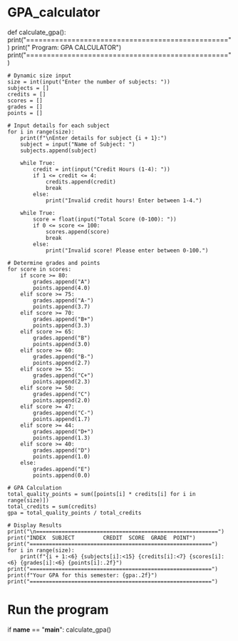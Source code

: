 # GPA_calculator
def calculate_gpa():
    print("=================================================")
    print(" Program: GPA CALCULATOR")
    print("=================================================")

    # Dynamic size input
    size = int(input("Enter the number of subjects: "))
    subjects = []
    credits = []
    scores = []
    grades = []
    points = []

    # Input details for each subject
    for i in range(size):
        print(f"\nEnter details for subject {i + 1}:")
        subject = input("Name of Subject: ")
        subjects.append(subject)

        while True:
            credit = int(input("Credit Hours (1-4): "))
            if 1 <= credit <= 4:
                credits.append(credit)
                break
            else:
                print("Invalid credit hours! Enter between 1-4.")

        while True:
            score = float(input("Total Score (0-100): "))
            if 0 <= score <= 100:
                scores.append(score)
                break
            else:
                print("Invalid score! Please enter between 0-100.")

    # Determine grades and points
    for score in scores:
        if score >= 80:
            grades.append("A")
            points.append(4.0)
        elif score >= 75:
            grades.append("A-")
            points.append(3.7)
        elif score >= 70:
            grades.append("B+")
            points.append(3.3)
        elif score >= 65:
            grades.append("B")
            points.append(3.0)
        elif score >= 60:
            grades.append("B-")
            points.append(2.7)
        elif score >= 55:
            grades.append("C+")
            points.append(2.3)
        elif score >= 50:
            grades.append("C")
            points.append(2.0)
        elif score >= 47:
            grades.append("C-")
            points.append(1.7)
        elif score >= 44:
            grades.append("D+")
            points.append(1.3)
        elif score >= 40:
            grades.append("D")
            points.append(1.0)
        else:
            grades.append("E")
            points.append(0.0)

    # GPA Calculation
    total_quality_points = sum([points[i] * credits[i] for i in range(size)])
    total_credits = sum(credits)
    gpa = total_quality_points / total_credits

    # Display Results
    print("\n=========================================================")
    print("INDEX  SUBJECT         CREDIT  SCORE  GRADE  POINT")
    print("=========================================================")
    for i in range(size):
        print(f"{i + 1:<6} {subjects[i]:<15} {credits[i]:<7} {scores[i]:<6} {grades[i]:<6} {points[i]:.2f}")
    print("=========================================================")
    print(f"Your GPA for this semester: {gpa:.2f}")
    print("=========================================================")


# Run the program
if __name__ == "__main__":
    calculate_gpa()
